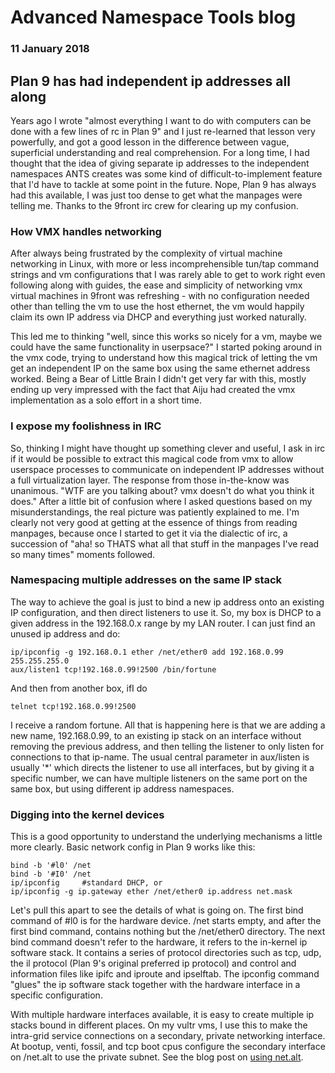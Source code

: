 # Advanced Namespace Tools blog 

### 11 January 2018

## Plan 9 has had independent ip addresses all along

Years ago I wrote "almost everything I want to do with computers can be done with a few lines of rc in Plan 9" and I just re-learned that lesson very powerfully, and got a good lesson in the difference between vague, superficial understanding and real comprehension. For a long time, I had thought that the idea of giving separate ip addresses to the independent namespaces ANTS creates was some kind of difficult-to-implement feature that I'd have to tackle at some point in the future. Nope, Plan 9 has always had this available, I was just too dense to get what the manpages were telling me. Thanks to the 9front irc crew for clearing up my confusion.

### How VMX handles networking

After always being frustrated by the complexity of virtual machine networking in Linux, with more or less incomprehensible tun/tap command strings and vm configurations that I was rarely able to get to work right even following along with guides, the ease and simplicity of networking vmx virtual machines in 9front was refreshing - with no configuration needed other than telling the vm to use the host ethernet, the vm would happily claim its own IP address via DHCP and everything just worked naturally. 

This led me to thinking "well, since this works so nicely for a vm, maybe we could have the same functionality in userpsace?" I started poking around in the vmx code, trying to understand how this magical trick of letting the vm get an independent IP on the same box using the same ethernet address worked. Being a Bear of Little Brain I didn't get very far with this, mostly ending up very impressed with the fact that Aiju had created the vmx implementation as a solo effort in a short time.

### I expose my foolishness in IRC

So, thinking I might have thought up something clever and useful, I ask in irc if it would be possible to extract this magical code from vmx to allow userspace processes to communicate on independent IP addresses without a full virtualization layer. The response from those in-the-know was unanimous. "WTF are you talking about? vmx doesn't do what you think it does." After a little bit of confusion where I asked questions based on my misunderstandings, the real picture was patiently explained to me. I'm clearly not very good at getting at the essence of things from reading manpages, because once I started to get it via the dialectic of irc, a succession of "aha! so THATS what all that stuff in the manpages I've read so many times" moments followed.

### Namespacing multiple addresses on the same IP stack

The way to achieve the goal is just to bind a new ip address onto an existing IP configuration, and then direct listeners to use it. So, my box is DHCP to a given address in the 192.168.0.x range by my LAN router. I can just find an unused ip address and do:

	ip/ipconfig -g 192.168.0.1 ether /net/ether0 add 192.168.0.99 255.255.255.0
	aux/listen1 tcp!192.168.0.99!2500 /bin/fortune

And then from another box, ifI do

	telnet tcp!192.168.0.99!2500

I receive a random fortune. All that is happening here is that we are adding a new name, 192.168.0.99, to an existing ip stack on an interface without removing the previous address, and then telling the listener to only listen for connections to that ip-name. The usual central parameter in aux/listen is usually '\*' which directs the listener to use all interfaces, but by giving it a specific number, we can have multiple listeners on the same port on the same box, but using different ip address namespaces.

### Digging into the kernel devices

This is a good opportunity to understand the underlying mechanisms a little more clearly. Basic network config in Plan 9 works like this:

	bind -b '#l0' /net
	bind -b '#I0' /net
	ip/ipconfig		#standard DHCP, or
	ip/ipconfig -g ip.gateway ether /net/ether0 ip.address net.mask

Let's pull this apart to see the details of what is going on. The first bind command of #l0 is for the hardware device. /net starts empty, and after the first bind command, contains nothing but the /net/ether0 directory. The next bind command doesn't refer to the hardware, it refers to the in-kernel ip software stack. It contains a series of protocol directories such as tcp, udp, the il protocol (Plan 9's original preferred ip protocol) and control and information files like ipifc and iproute and ipselftab. The ipconfig command "glues" the ip software stack together with the hardware interface in a specific configuration.

With multiple hardware interfaces available, it is easy to create multiple ip stacks bound in different places. On my vultr vms, I use this to make the intra-grid service connections on a secondary, private networking interface. At bootup, venti, fossil, and tcp boot cpus configure the secondary interface on /net.alt to use the private subnet. See the blog post on [using net.alt](170115.using.net.alt).
